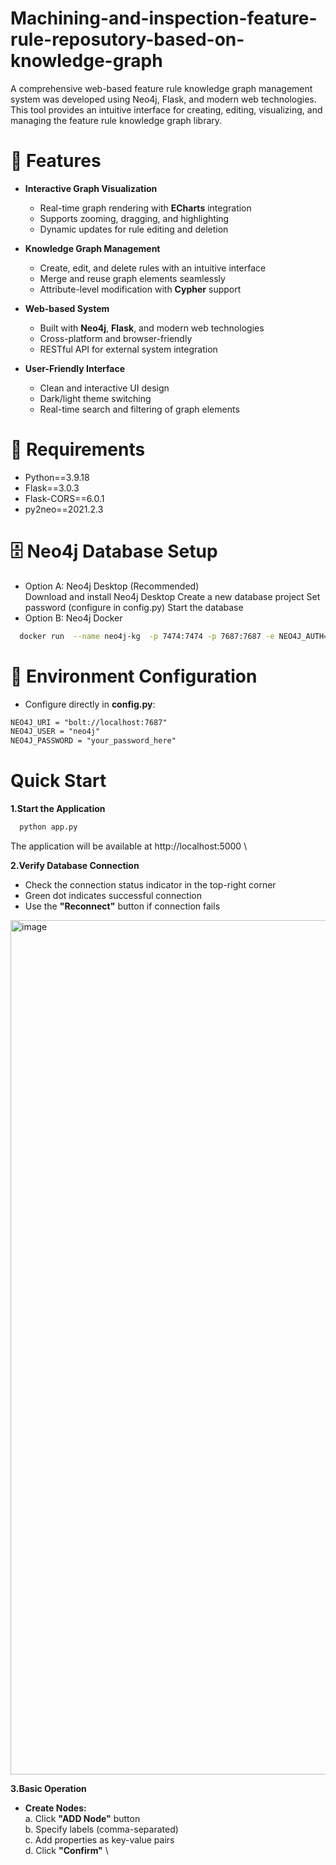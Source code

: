 # Machining-and-inspection-feature-rule-reposutory-based-on-knowledge-graph
A comprehensive web-based feature rule knowledge graph management system was developed using Neo4j, Flask, and modern web technologies. This tool provides an intuitive interface for creating, editing, visualizing, and managing the feature rule knowledge graph library.

# 🚀 Features

- **Interactive Graph Visualization**
  - Real-time graph rendering with **ECharts** integration
  - Supports zooming, dragging, and highlighting
  - Dynamic updates for rule editing and deletion

- **Knowledge Graph Management**
  - Create, edit, and delete rules with an intuitive interface
  - Merge and reuse graph elements seamlessly
  - Attribute-level modification with **Cypher** support

- **Web-based System**
  - Built with **Neo4j**, **Flask**, and modern web technologies
  - Cross-platform and browser-friendly
  - RESTful API for external system integration

- **User-Friendly Interface**
  - Clean and interactive UI design
  - Dark/light theme switching
  - Real-time search and filtering of graph elements

# 🌿 Requirements  
- Python==3.9.18
- Flask==3.0.3
- Flask-CORS==6.0.1
- py2neo==2021.2.3

# 🗄️ Neo4j Database Setup
- Option A: Neo4j Desktop (Recommended) \
  Download and install Neo4j Desktop
  Create a new database project
  Set password (configure in config.py)
  Start the database
- Option B: Neo4j Docker
```bash
  docker run  --name neo4j-kg  -p 7474:7474 -p 7687:7687 -e NEO4J_AUTH=neo4j/yourpassword neo4j:latest
```
# 🧱 Environment Configuration
- Configure directly in **config.py**:
```markdown
NEO4J_URI = "bolt://localhost:7687"
NEO4J_USER = "neo4j"
NEO4J_PASSWORD = "your_password_here"
```
# Quick Start
**1.Start the Application**
 ```bash
   python app.py
 ```
The application will be available at http://localhost:5000 \

**2.Verify Database Connection**
- Check the connection status indicator in the top-right corner
- Green dot indicates successful connection
- Use the **"Reconnect"** button if connection fails
<img width="2549" height="1367" alt="image" src="https://github.com/user-attachments/assets/405304ef-286f-4239-a5a9-eeb94893967f" />

**3.Basic Operation**
 - **Create Nodes:** \
   a. Click **"ADD Node"** button \
   b. Specify labels (comma-separated) \
   c. Add properties as key-value pairs \
   d. Click **"Confirm"** \


 





